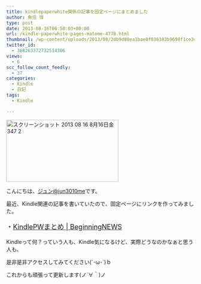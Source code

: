 ```yaml
---
title: kindlepaperwhite関係の記事を固定ページにまとめました
author: 魚住 惇
type: post
date: 2013-08-16T06:50:03+00:00
url: /kindle-paperwhite-pages-matome-4778.html
thumbnail: /wp-content/uploads/2013/08/2db9d88ea1bae0f036383b9698f1ce34.png
twitter_id:
  - 368263372732514306
views:
  - 6
scc_follow_count_feedly:
  - 37
categories:
  - Kindle
  - 日記
tags:
  - Kindle

---
```

<img decoding="async" loading="lazy" src="/wp-content/uploads/2013/08/2db9d88ea1bae0f036383b9698f1ce34.png" alt="スクリーンショット 2013 08 16 8月16日金347 2" title="スクリーンショット_2013-08-16_8月16日金347-2.png" border="0" width="300" height="166" /><!--more-->

こんにちは、[ジュン@jun3010me][1]です。

最近、Kindle関連の記事を書いていたので、固定ページにリンクを作ってみました。

<p style="font-size: 18px;">
  ・<a rel="nofollow" href="http://jun3010.me/kindlepw" target="_blank">KindlePWまとめ | BeginningNEWS</a>
</p>

Kindleって何？っていう人も、Kindle気になるけど、実際どうなのかなぁと思う人も、

是非是非アクセスしてみてください(\`･ω･´)ｂ

これからも頑張って更新します(ノ´∀｀)ノ

 [1]: https://twitter.com/jun3010me